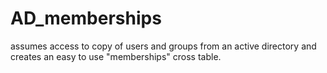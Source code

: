 # AD_memberships
assumes access to copy of users and groups from an active directory and creates an easy to use "memberships" cross table.